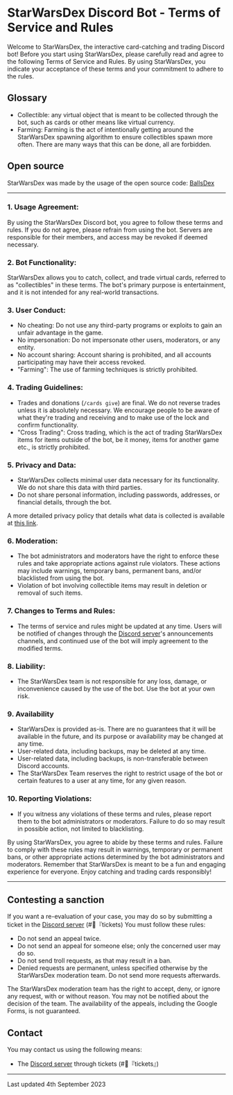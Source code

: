 # StarWarsDex Discord Bot - Terms of Service and Rules

Welcome to StarWarsDex, the interactive card-catching and trading Discord bot! Before you start using StarWarsDex, please carefully read and agree to the following Terms of Service and Rules. By using StarWarsDex, you indicate your acceptance of these terms and your commitment to adhere to the rules.

## Glossary

- Collectible: any virtual object that is meant to be collected through the bot, such as cards or other means like virtual currency.
- Farming: Farming is the act of intentionally getting around the StarWarsDex spawning algorithm to ensure collectibles spawn more often. There are many ways that this can be done, all are forbidden.

## Open source

StarWarsDex was made by the usage of the open source code: [BallsDex](https://gist.github.com/laggron42/1eaa122013120cdfcc6d27f9485fe0bf)

---

### **1. Usage Agreement:**
By using the StarWarsDex Discord bot, you agree to follow these terms and rules. If you do not agree, please refrain from using the bot. Servers are responsible for their members, and access may be revoked if deemed necessary.

### **2. Bot Functionality:**
StarWarsDex allows you to catch, collect, and trade virtual cards, referred to as "collectibles" in these terms. The bot's primary purpose is entertainment, and it is not intended for any real-world transactions.

### **3. User Conduct:**
- No cheating: Do not use any third-party programs or exploits to gain an unfair advantage in the game.
- No impersonation: Do not impersonate other users, moderators, or any entity.
- No account sharing: Account sharing is prohibited, and all accounts participating may have their access revoked.
- "Farming": The use of farming techniques is strictly prohibited.

### **4. Trading Guidelines:**
- Trades and donations (`/cards give`) are final. We do not reverse trades unless it is absolutely necessary. We encourage people to be aware of what they're trading and receiving and to make use of the lock and confirm functionality.
- "Cross Trading": Cross trading, which is the act of trading StarWarsDex items for items outside of the bot, be it money, items for another game etc., is strictly prohibited.

### **5. Privacy and Data:**
- StarWarsDex collects minimal user data necessary for its functionality. We do not share this data with third parties.
- Do not share personal information, including passwords, addresses, or financial details, through the bot.

A more detailed privacy policy that details what data is collected is available at [this link](https://gist.github.com/laggron42/1eaa122013120cdfcc6d27f9485fe0bf).

### **6. Moderation:**
- The bot administrators and moderators have the right to enforce these rules and take appropriate actions against rule violators. These actions may include warnings, temporary bans, permanent bans, and/or blacklisted from using the bot.
- Violation of bot involving collectible items may result in deletion or removal of such items.

### **7. Changes to Terms and Rules:**
- The terms of service and rules might be updated at any time. Users will be notified of changes through the [Discord server](https://discord.gg/Ww6FvXaaTh)'s announcements channels, and continued use of the bot will imply agreement to the modified terms.

### **8. Liability:**
- The StarWarsDex team is not responsible for any loss, damage, or inconvenience caused by the use of the bot. Use the bot at your own risk.

### **9. Availability**

- StarWarsDex is provided as-is. There are no guarantees that it will be available in the future, and its purpose or availability may be changed at any time.
- User-related data, including backups, may be deleted at any time.
- User-related data, including backups, is non-transferable between Discord accounts.
- The StarWarsDex Team reserves the right to restrict usage of the bot or certain features to a user at any time, for any given reason.

### **10. Reporting Violations:**
- If you witness any violations of these terms and rules, please report them to the bot administrators or moderators. Failure to do so may result in possible action, not limited to blacklisting.

By using StarWarsDex, you agree to abide by these terms and rules. Failure to comply with these rules may result in warnings, temporary or permanent bans, or other appropriate actions determined by the bot administrators and moderators. Remember that StarWarsDex is meant to be a fun and engaging experience for everyone. Enjoy catching and trading cards responsibly!

<hr>

## Contesting a sanction

If you want a re-evaluation of your case, you may do so by submitting a ticket in the [Discord server](https://discord.gg/Ww6FvXaaTh) (#⁠📩『tickets) You must follow these rules:

- Do not send an appeal twice.
- Do not send an appeal for someone else; only the concerned user may do so.
- Do not send troll requests, as that may result in a ban.
- Denied requests are permanent, unless specified otherwise by the StarWarsDex moderation team. Do not send more requests afterwards.

The StarWarsDex moderation team has the right to accept, deny, or ignore any request, with or without reason. You may not be notified about the decision of the team. The availability of the appeals, including the Google Forms, is not guaranteed.

## Contact

You may contact us using the following means:

- The [Discord server](https://discord.gg/Ww6FvXaaTh) through tickets (#📩『tickets』)

----

Last updated 4th September 2023
